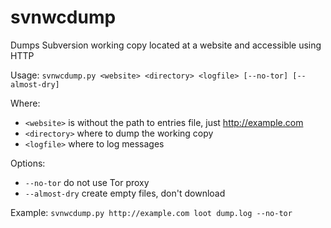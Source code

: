 svnwcdump
=========

Dumps Subversion working copy located at a website and accessible using HTTP

Usage: ```svnwcdump.py <website> <directory> <logfile> [--no-tor] [--almost-dry]```

Where:
- ```<website>``` is without the path to entries file, just http://example.com
- ```<directory>``` where to dump the working copy
- ```<logfile>``` where to log messages

Options:
- ```--no-tor``` do not use Tor proxy
- ```--almost-dry``` create empty files, don't download

Example:
```svnwcdump.py http://example.com loot dump.log --no-tor```
